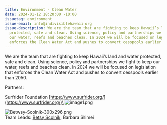 ```yaml
---
title: Environment - Clean Water
date: 2024-01-12 18:20:00 -10:00
issuetag: environment
issue-email: info@indivisiblehawaii.org
issue-description: We are the team that are fighting to keep Hawaii’s land and water
  protected, safe and clean. Using science, policy and partnerships we fight to keep
  our water, reefs and beaches clean. In 2024 we will be focused on legislation that
  enforces the Clean Water Act and pushes to convert cesspools earlier than 2050.
---
```


We are the team that are fighting to keep Hawaii’s land and water protected, safe and clean. Using science, policy and partnerships we fight to keep our water, reefs and beaches clean. In 2024 we will be focused on legislation that enforces the Clean Water Act and pushes to convert cesspools earlier than 2050.

Partners:

Surfrider Foundation [https://www.surfrider.org/](https://www.surfrider.org/)\
![image1.png](/uploads/image1.png)

![Betwsy-Scolnik-300x296.png](/uploads/Betwsy-Scolnik-300x296.png)\
Team Leads: [Betsy Scolnik](mailto:betsydscolnik@gmail.com), Barbara Shimei